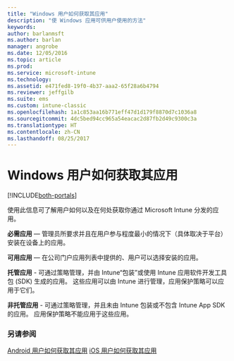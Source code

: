 ```yaml
---
title: "Windows 用户如何获取其应用"
description: "使 Windows 应用可供用户使用的方法"
keywords: 
author: barlanmsft
ms.author: barlan
manager: angrobe
ms.date: 12/05/2016
ms.topic: article
ms.prod: 
ms.service: microsoft-intune
ms.technology: 
ms.assetid: e471fed8-19f0-4b37-aaa2-65f28a6b4794
ms.reviewer: jeffgilb
ms.suite: ems
ms.custom: intune-classic
ms.openlocfilehash: 1a1c853aa16b771eff47d1d179f8870d7c1036a8
ms.sourcegitcommit: 4dc5bed94cc965a54eacac2d87fb2d49c9300c3a
ms.translationtype: HT
ms.contentlocale: zh-CN
ms.lasthandoff: 08/25/2017
---
```

# <a name="how-your-windows-users-get-their-apps"></a>Windows 用户如何获取其应用

[!INCLUDE[both-portals](./includes/note-for-both-portals.md)]

使用此信息可了解用户如何以及在何处获取你通过 Microsoft Intune 分发的应用。

**必需应用** — 管理员所要求并且在用户参与程度最小的情况下（具体取决于平台）安装在设备上的应用。

**可用应用** — 在公司门户应用列表中提供的、用户可以选择安装的应用。

**托管应用** - 可通过策略管理，并由 Intune“包装”或使用 Intune 应用软件开发工具包 (SDK) 生成的应用。 这些应用可以由 Intune 进行管理，应用保护策略可以应用于它们。

**非托管应用** - 可通过策略管理，并且未由 Intune 包装或不包含 Intune App SDK 的应用。 应用保护策略不能应用于这些应用。

### <a name="see-also"></a>另请参阅
[Android 用户如何获取其应用](end-user-apps-android.md)
[iOS 用户如何获取其应用](end-user-apps-android.md)

